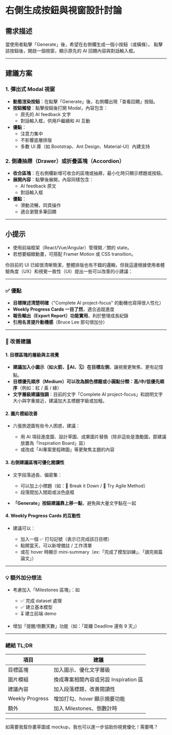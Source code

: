 # 右側生成按鈕與視窗設計討論

## 需求描述
當使用者點擊「Generate」後，希望在右側欄生成一個小按鈕（或橫條）。
點擊該按鈕後，開啟一個視窗，顯示原先的 AI 回饋內容與對話輸入框。

---

## 建議方案

### 1. 彈出式 Modal 視窗
- **動態渲染按鈕**：在點擊「Generate」後，右側欄出現「查看回饋」按鈕。
- **按鈕觸發**：點擊按鈕後打開 Modal，內容包含：
  - 原先的 AI feedback 文字
  - 對話輸入框，供用戶繼續和 AI 互動
- **優點**：
  - 注意力集中
  - 不影響底層排版
  - 多數 UI 庫（如 Bootstrap、Ant Design、Material-UI）內建支持

### 2. 側邊抽屜（Drawer）或折疊區塊（Accordion）
- **收合區塊**：在右側欄新增可收合的區塊或抽屜，最小化時只顯示標題或按鈕。
- **展開內容**：點擊後展開，內容同樣包含：
  - AI feedback 原文
  - 對話輸入框
- **優點**：
  - 滑動流暢，同頁操作
  - 適合瀏覽多筆回饋

---

## 小提示
- 使用前端框架（React/Vue/Angular）管理開／關的 state。
- 若想要細緻動畫，可搭配 Framer Motion 或 CSS transition。


你目前的 UI 已經很清晰簡潔，整體排版也有不錯的邏輯，但我這邊根據使用者體驗角度（UX）和視覺一致性（UI）提出一些可以改善的小建議：

---

### ✅ 優點

* **目標陳述清楚明確**（"Complete AI project-focus" 的動機也寫得很人性化）
* **Weekly Progress Cards 一目了然**，適合追蹤進度
* **報告輸出（Export Report）功能實用**，利於整理成長紀錄
* **引用名言提升動機感**（Bruce Lee 那句很加分）

---

### 🔧 改善建議

#### 1. **目標區塊的層級與主視覺**

* **建議加入小圖示（如火箭、🧠AI、🗓️）在目標左側**，讓視覺更聚焦、更有記憶點。
* **目標優先順序（Medium）可以改為顏色標籤或小圓點分類：高/中/低優先順序**（例如：紅 / 黃 / 綠）
* **文字層級建議強調**：目前的文字「Complete AI project-focus」和說明文字大小與字重接近，建議加大主標題字級或加粗。

#### 2. **圖片模組改善**

* 六張旅遊圖有些令人困惑，建議：

  * 用 AI 項目進度圖、設計草圖、成果圖片替換（除非這些是激勵圖，那建議放置為「Inspiration Board」區）
  * 或改成「AI專案里程碑圖」等更聚焦主題的內容

#### 3. **右側建議區塊可優化閱讀性**

* 文字段落過長、偏密集：

  * 可以加上小標題（如：🔹 Break it Down / 🔹 Try Agile Method）
  * 段落間加入間距或淡色底框
* **「Generate」按鈕建議靠上移一點**，避免與大量文字黏在一起

#### 4. **Weekly Progress Cards 的互動性**

* 建議可以：

  * 加入一個 ✅ 打勾記號（表示已完成該日目標）
  * 點開當天，可以新增備註 / 工作清單
  * 或在 hover 時顯示 mini-summary（ex:「完成了模型訓練」、「讀完兩篇論文」）

---

### 💡 額外加分想法

* 考慮加入「Milestones 區塊」：如

  * ✅ 完成 dataset 處理
  * ✅ 建立基本模型
  * ⏳ 建立前端 demo
* 增加「提醒/倒數天數」功能（如：「距離 Deadline 還有 9 天」）

---

### 總結 TL;DR

| 項目              | 建議                        |
| --------------- | ------------------------- |
| 目標區塊            | 加入圖示、優化文字層級               |
| 圖片模組            | 換成專案相關內容或另設 Inspiration 區 |
| 建議內容            | 加入段落標題，改善閱讀性              |
| Weekly Progress | 增加打勾、hover 顯示摘要功能         |
| 額外              | 加入 Milestones、倒數計時        |

---

如需要我幫你畫草圖或 mockup，我也可以進一步協助你視覺優化！需要嗎？
